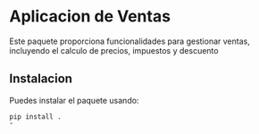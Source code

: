 # Aplicacion de Ventas

Este paquete proporciona funcionalidades para gestionar ventas, incluyendo el calculo de precios, impuestos y descuento

## Instalacion

Puedes instalar el paquete usando:

```bash
pip install .
"  